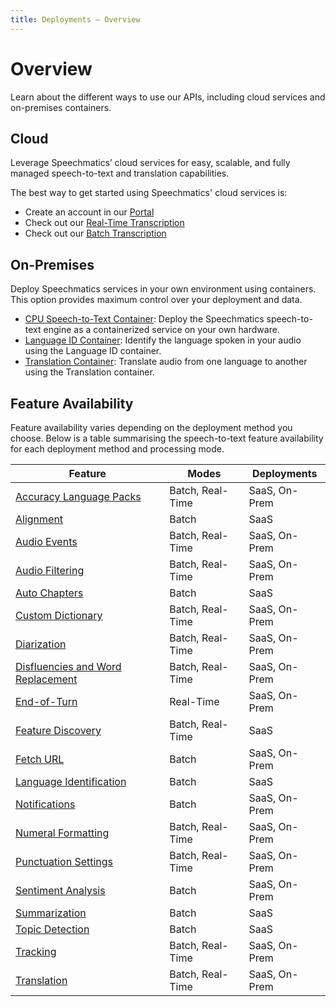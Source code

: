 ```yaml
---
title: Deployments — Overview
---
```


# Overview

Learn about the different ways to use our APIs, including cloud services and on-premises containers.

## Cloud

Leverage Speechmatics’ cloud services for easy, scalable, and fully managed speech-to-text and translation capabilities.

The best way to get started using Speechmatics' cloud services is:
- Create an account in our [Portal](https://portal.speechmatics.com/)
- Check out our [Real-Time Transcription](/speech-to-text/realtime/quickstart.mdx)
- Check out our [Batch Transcription](/speech-to-text/batch/quickstart.mdx)

## On-Premises

Deploy Speechmatics services in your own environment using containers. This option provides maximum control over your deployment and data.

- [CPU Speech-to-Text Container](/deployments/container/cpu-speech-to-text): Deploy the Speechmatics speech-to-text engine as a containerized service on your own hardware.
- [Language ID Container](/deployments/container/language-id): Identify the language spoken in your audio using the Language ID container.
- [Translation Container](/deployments/container/gpu-translation): Translate audio from one language to another using the Translation container.


## Feature Availability

Feature availability varies depending on the deployment method you choose. Below is a table summarising the speech-to-text feature availability for each deployment method and processing mode.

| Feature | Modes | Deployments |
|-----------------------------------------------|----------------------|----------------------------|
| [Accuracy Language Packs](/speech-to-text/features/accuracy-language-packs) | Batch, Real-Time | SaaS, On-Prem |
| [Alignment](/speech-to-text/batch/alignment) | Batch | SaaS |
| [Audio Events](/speech-to-text/features/audio-events) | Batch, Real-Time | SaaS, On-Prem |
| [Audio Filtering](/speech-to-text/features/audio-filtering) | Batch, Real-Time | SaaS, On-Prem |
| [Auto Chapters](/speech-to-text/batch/speech-intelligence/auto-chapters) | Batch | SaaS |
| [Custom Dictionary](/speech-to-text/features/custom-dictionary) | Batch, Real-Time | SaaS, On-Prem |
| [Diarization](/speech-to-text/output-enhancements/diarization) | Batch, Real-Time | SaaS, On-Prem |
| [Disfluencies and Word Replacement](/speech-to-text/output-enhancements/output-formatting) | Batch, Real-Time | SaaS, On-Prem |
| [End-of-Turn](/speech-to-text/realtime/end-of-turn) | Real-Time | SaaS, On-Prem |
| [Feature Discovery](/speech-to-text/features/feature-discovery) | Batch, Real-Time | SaaS |
| [Fetch URL](/speech-to-text/batch/input#fetch-url) | Batch | SaaS, On-Prem |
| [Language Identification](/speech-to-text/batch/language-identification) | Batch | SaaS |
| [Notifications](/speech-to-text/batch/notifications.md) | Batch | SaaS, On-Prem |
| [Numeral Formatting](/speech-to-text/output-enhancements/numeral-formatting) | Batch, Real-Time | SaaS, On-Prem |
| [Punctuation Settings](/speech-to-text/output-enhancements/punctuation-settings) | Batch, Real-Time | SaaS, On-Prem |
| [Sentiment Analysis](/speech-to-text/batch/speech-intelligence/sentiment-analysis/index.mdx) | Batch | SaaS, On-Prem |
| [Summarization](/speech-to-text/batch/speech-intelligence/summarization) | Batch | SaaS |
| [Topic Detection](/speech-to-text/batch/speech-intelligence/topic-detection) | Batch | SaaS |
| [Tracking](/speech-to-text/batch/tracking) | Batch, Real-Time | SaaS, On-Prem |
| [Translation](/speech-to-text/translation) | Batch, Real-Time | SaaS, On-Prem |
